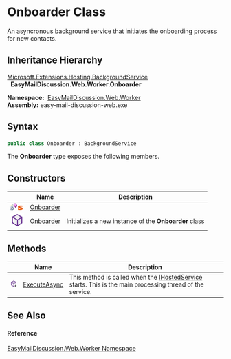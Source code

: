 Onboarder Class
===============
An asyncronous background service that initiates the onboarding process for new contacts.


Inheritance Hierarchy
---------------------
[Microsoft.Extensions.Hosting.BackgroundService][1]  
  **EasyMailDiscussion.Web.Worker.Onboarder**  

  **Namespace:**  [EasyMailDiscussion.Web.Worker][2]  
  **Assembly:** easy-mail-discussion-web.exe

Syntax
------

```csharp
public class Onboarder : BackgroundService
```

The **Onboarder** type exposes the following members.


Constructors
------------

|                                   | Name           | Description                                           |
| --------------------------------- | -------------- | ----------------------------------------------------- |
| ![Private method]![Static member] | [Onboarder][3] |                                                       |
| ![Public method]                  | [Onboarder][4] | Initializes a new instance of the **Onboarder** class |


Methods
-------

|                     | Name              | Description                                                                                                   |
| ------------------- | ----------------- | ------------------------------------------------------------------------------------------------------------- |
| ![Protected method] | [ExecuteAsync][5] | This method is called when the [IHostedService][6] starts. This is the main processing thread of the service. |


See Also
--------

#### Reference
[EasyMailDiscussion.Web.Worker Namespace][2]  

[1]: https://docs.microsoft.com/dotnet/api/microsoft.extensions.hosting.backgroundservice
[2]: ../README.md
[3]: _cctor.md
[4]: _ctor.md
[5]: ExecuteAsync.md
[6]: https://docs.microsoft.com/dotnet/api/microsoft.extensions.hosting.ihostedservice
[Private method]: ../../icons/privmethod.gif "Private method"
[Static member]: ../../icons/static.gif "Static member"
[Public method]: ../../icons/pubmethod.svg "Public method"
[Protected method]: ../../icons/protmethod.svg "Protected method"